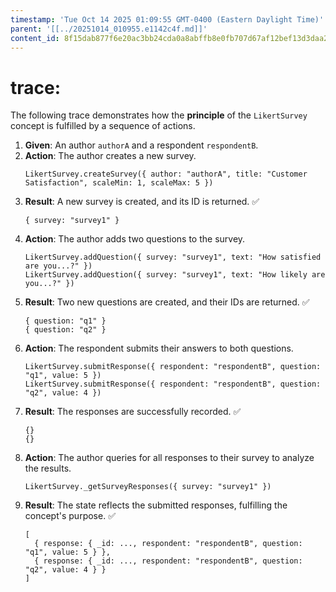 ```yaml
---
timestamp: 'Tue Oct 14 2025 01:09:55 GMT-0400 (Eastern Daylight Time)'
parent: '[[../20251014_010955.e1142c4f.md]]'
content_id: 8f15dab877f6e20ac3bb24cda0a8abffb8e0fb707d67af12bef13d3daa2ed396
---
```


# trace:

The following trace demonstrates how the **principle** of the `LikertSurvey` concept is fulfilled by a sequence of actions.

1. **Given**: An author `authorA` and a respondent `respondentB`.
2. **Action**: The author creates a new survey.
   ```
   LikertSurvey.createSurvey({ author: "authorA", title: "Customer Satisfaction", scaleMin: 1, scaleMax: 5 })
   ```
3. **Result**: A new survey is created, and its ID is returned. ✅
   ```
   { survey: "survey1" }
   ```
4. **Action**: The author adds two questions to the survey.
   ```
   LikertSurvey.addQuestion({ survey: "survey1", text: "How satisfied are you...?" })
   LikertSurvey.addQuestion({ survey: "survey1", text: "How likely are you...?" })
   ```
5. **Result**: Two new questions are created, and their IDs are returned. ✅
   ```
   { question: "q1" }
   { question: "q2" }
   ```
6. **Action**: The respondent submits their answers to both questions.
   ```
   LikertSurvey.submitResponse({ respondent: "respondentB", question: "q1", value: 5 })
   LikertSurvey.submitResponse({ respondent: "respondentB", question: "q2", value: 4 })
   ```
7. **Result**: The responses are successfully recorded. ✅
   ```
   {}
   {}
   ```
8. **Action**: The author queries for all responses to their survey to analyze the results.
   ```
   LikertSurvey._getSurveyResponses({ survey: "survey1" })
   ```
9. **Result**: The state reflects the submitted responses, fulfilling the concept's purpose. ✅
   ```
   [
     { response: { _id: ..., respondent: "respondentB", question: "q1", value: 5 } },
     { response: { _id: ..., respondent: "respondentB", question: "q2", value: 4 } }
   ]
   ```
